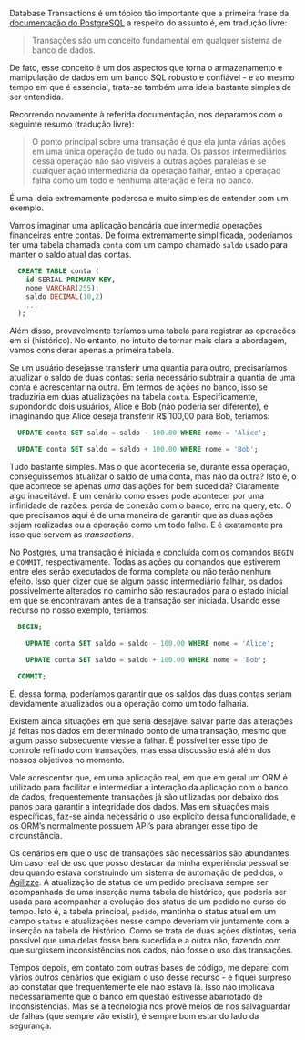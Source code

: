 Database Transactions é um tópico tão importante que a primeira frase da [documentação do PostgreSQL](https://www.postgresql.org/docs/current/tutorial-transactions.html) a respeito do assunto é, em tradução livre:

> Transações são um conceito fundamental em qualquer sistema de banco de dados.

De fato, esse conceito é um dos aspectos que torna o armazenamento e manipulação de dados em um banco SQL robusto e confiável - e ao mesmo tempo em que é essencial, trata-se também uma ideia bastante simples de ser entendida.

Recorrendo novamente à referida documentação, nos deparamos com o seguinte resumo (tradução livre):

> O ponto principal sobre uma transação é que ela junta várias ações em uma única operação de tudo ou nada. Os passos intermediários dessa operação não são visíveis a outras ações paralelas e se qualquer ação intermediária da operação falhar, então a operação falha como um todo e nenhuma alteração é feita no banco.

É uma ideia extremamente poderosa e muito simples de entender com um exemplo.

Vamos imaginar uma aplicação bancária que intermedia operações financeiras entre contas. De forma extremamente simplificada, poderíamos ter uma tabela chamada `conta` com um campo chamado `saldo` usado para manter o saldo atual das contas.

```sql
  CREATE TABLE conta (
    id SERIAL PRIMARY KEY,
    nome VARCHAR(255),
    saldo DECIMAL(10,2)
    ...
  );

```

Além disso, provavelmente teríamos uma tabela para registrar as operações em si (histórico). No entanto, no intuito de tornar mais clara a abordagem, vamos considerar apenas a primeira tabela.

Se um usuário desejasse transferir uma quantia para outro, precisaríamos atualizar o saldo de duas contas: seria necessário subtrair a quantia de uma conta e acrescentar na outra. Em termos de ações no banco, isso se traduziria em duas atualizações na tabela `conta`. Especificamente, supondondo dois usuários, Alice e Bob (não poderia ser diferente), e imaginando que Alice deseja transferir R$ 100,00 para Bob, teríamos:

```sql
  UPDATE conta SET saldo = saldo - 100.00 WHERE nome = 'Alice';

  UPDATE conta SET saldo = saldo + 100.00 WHERE nome = 'Bob';
```

Tudo bastante simples. Mas o que aconteceria se, durante essa operação, conseguíssemos atualizar o saldo de uma conta, mas não da outra? Isto é, o que acontece se apenas _uma_ das ações for bem sucedida? Claramente algo inaceitável. E um cenário como esses pode acontecer por uma infinidade de razões: perda de conexão com o banco, erro na query, etc. O que precisamos aqui é de uma maneira de garantir que as duas ações sejam realizadas ou a operação como um todo falhe. E é exatamente pra isso que servem as _transactions_.

No Postgres, uma transação é iniciada e concluída com os comandos `BEGIN` e `COMMIT`, respectivamente. Todas as ações ou comandos que estiverem entre eles serão executados de forma completa ou não terão nenhum efeito. Isso quer dizer que se algum passo intermediário falhar, os dados possivelmente alterados no caminho são restaurados para o estado inicial em que se encontravam antes de a transação ser iniciada. Usando esse recurso no nosso exemplo, teríamos:

```sql
  BEGIN;

    UPDATE conta SET saldo = saldo - 100.00 WHERE nome = 'Alice';

    UPDATE conta SET saldo = saldo + 100.00 WHERE nome = 'Bob';

  COMMIT;
```

E, dessa forma, poderíamos garantir que os saldos das duas contas seriam devidamente atualizados ou a operação como um todo falharia.

Existem ainda situações em que seria desejável salvar parte das alterações já feitas nos dados em determinado ponto de uma transação, mesmo que algum passo subsequente viesse a falhar. É possível ter esse tipo de controle refinado com transações, mas essa discussão está além dos nossos objetivos no momento.

Vale acrescentar que, em uma aplicação real, em que em geral um ORM é utilizado para facilitar e intermediar a interação da aplicação com o banco de dados, frequentemente transações já são utilizadas por debaixo dos panos para garantir a integridade dos dados. Mas em situações mais específicas, faz-se ainda necessário o uso explícito dessa funcionalidade, e os ORM’s normalmente possuem API’s para abranger esse tipo de circunstância.

Os cenários em que o uso de transações são necessários são abundantes. Um caso real de uso que posso destacar da minha experiência pessoal se deu quando estava construindo um sistema de automação de pedidos, o [Agilizze](https://www.instagram.com/agilizze.app). A atualização de status de um pedido precisava sempre ser acompanhada de uma inserção numa tabela de histórico, que poderia ser usada para acompanhar a evolução dos status de um pedido no curso do tempo. Isto é, a tabela principal, `pedido`, mantinha o status atual em um campo `status` e atualizações nesse campo deveriam vir juntamente com a inserção na tabela de histórico. Como se trata de duas ações distintas, seria possível que uma delas fosse bem sucedida e a outra não, fazendo com que surgissem inconsistências nos dados, não fosse o uso das transações.

Tempos depois, em contato com outras bases de código, me deparei com vários outros cenários que exigiam o uso desse recurso - e fiquei surpreso ao constatar que frequentemente ele não estava lá. Isso não implicava necessariamente que o banco em questão estivesse abarrotado de inconsistências. Mas se a tecnologia nos provê meios de nos salvaguardar de falhas (que sempre vão existir), é sempre bom estar do lado da segurança.
